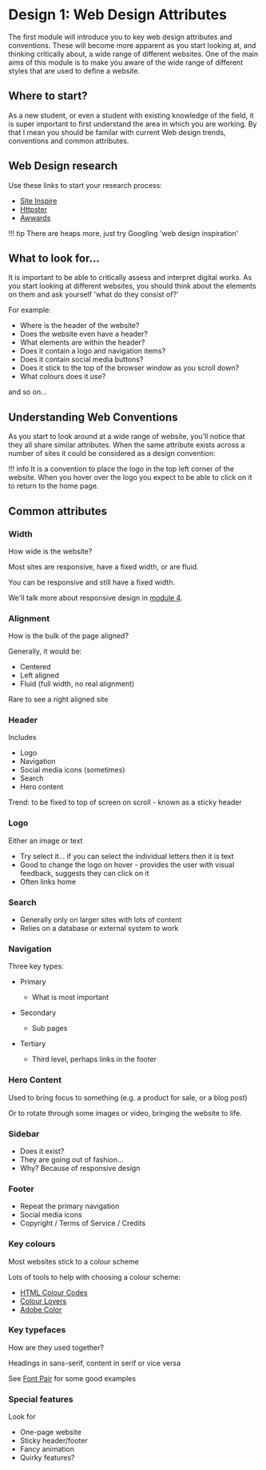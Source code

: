 # Design 1: Web Design Attributes

The first module will introduce you to key web design attributes and conventions. These will become more apparent as you start looking at, and thinking critically about, a wide range of different websites. One of the main aims of this module is to make you aware of the wide range of different styles that are used to define a website.

## Where to start?

As a new student, or even a student with existing knowledge of the field, it is super important to first understand the area in which you are working. By that I mean you should be familar with current Web design trends, conventions and common attributes. 

## Web Design research
Use these links to start your research process: 

*   [Site Inspire](https://www.siteinspire.com)
*   [Httpster](https://httpster.net/2018/jan/)
*   [Awwards](https://www.awwwards.com)

!!! tip
    There are heaps more, just try Googling 'web design inspiration'

## What to look for...

It is important to be able to critically assess and interpret digital works. As you start looking at different websites, you should think about the elements on them and ask yourself 'what do they consist of?'

For example:

*   Where is the header of the website? 
*   Does the website even have a header? 
*   What elements are within the header? 
*   Does it contain a logo and navigation items? 
*   Does it contain social media buttons? 
*   Does it stick to the top of the browser window as you scroll down? 
*   What colours does it use? 

and so on... 


## Understanding Web Conventions

As you start to look around at a wide range of website, you'll notice that they all share similar attributes. When the same attribute exists across a number of sites it could be considered as a design convention:

!!! info
    It is a convention to place the logo in the top left corner of the website. When you hover over the logo you expect to be able to click on it to return to the home page. 
    
## Common attributes

### Width
How wide is the website?

Most sites are responsive, have a fixed width, or are fluid. 

You can be responsive and still have a fixed width. 

We'll talk more about responsive design in [module 4](/../../module-4/).

### Alignment

How is the bulk of the page aligned?

Generally, it would be:

*   Centered 
*   Left aligned
*   Fluid (full width, no real alignment)

Rare to see a right aligned site

### Header
Includes

*   Logo
*   Navigation
*   Social media icons (sometimes)
*   Search
*   Hero content

Trend: to be fixed to top of screen on scroll - known as a sticky header

### Logo

Either an image or text

*   Try select it… if you can select the individual letters then it is text 
*   Good to change the logo on hover - provides the user with visual feedback, suggests they can click on it
*   Often links home

### Search

*   Generally only on larger sites with lots of content
*   Relies on a database or external system to work 

### Navigation
Three key types:

*   Primary
    *   What is most important

*   Secondary 
    *   Sub pages

*   Tertiary
    *   Third level, perhaps links in the footer

### Hero Content
Used to bring focus to something (e.g. a product for sale, or a blog post) 

Or to rotate through some images or video, bringing the website to life. 

### Sidebar
*   Does it exist?
*   They are going out of fashion…
*   Why? Because of responsive design

### Footer
*   Repeat the primary navigation
*   Social media icons
*   Copyright / Terms of Service / Credits

### Key colours

Most websites stick to a colour scheme

Lots of tools to help with choosing a colour scheme:

*   [HTML Colour Codes](https://htmlcolorcodes.com/)
*   [Colour Lovers](https://www.colourlovers.com/)  
*   [Adobe Color](https://color.adobe.com/create)

### Key typefaces

How are they used together? 

Headings in sans-serif, content in serif or vice versa

See [Font Pair](https://fontpair.co/) for some good examples


### Special features

Look for

*   One-page website
*   Sticky header/footer
*   Fancy animation
*   Quirky features?
